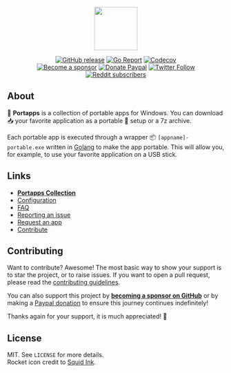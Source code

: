 <p align="center"><a href="https://portapps.io/" target="_blank"><img width="100" src="https://github.com/portapps/portapps/blob/master/res/portapps.png"></a></p>

<p align="center">
  <a href="https://github.com/portapps/portapps/releases/latest"><img src="https://img.shields.io/github/release/portapps/portapps.svg?style=flat-square" alt="GitHub release"></a>
  <a href="https://goreportcard.com/report/github.com/portapps/portapps"><img src="https://goreportcard.com/badge/github.com/portapps/portapps?style=flat-square" alt="Go Report"></a>
  <a href="https://codecov.io/gh/portapps/portapps"><img src="https://img.shields.io/codecov/c/github/portapps/portapps?logo=codecov&style=flat-square" alt="Codecov"></a>
  <br /><a href="https://github.com/sponsors/crazy-max"><img src="https://img.shields.io/badge/sponsor-crazy--max-181717.svg?logo=github&style=flat-square" alt="Become a sponsor"></a>
  <a href="https://www.paypal.me/crazyws"><img src="https://img.shields.io/badge/donate-paypal-00457c.svg?logo=paypal&style=flat-square" alt="Donate Paypal"></a>
  <a href="https://twitter.com/portapps"><img src="https://img.shields.io/twitter/follow/portapps.svg?color=1da1f2&style=flat-square" alt="Twitter Follow"></a>
  <a href="https://www.reddit.com/r/Portapps"><img src="https://img.shields.io/badge/dynamic/json.svg?label=r/Portapps%20subscribers&color=red&style=flat-square&query=$.data.subscribers&url=https://www.reddit.com/r/Portapps/about.json" alt="Reddit subscribers"></a>
</p>

## About

🚀 **Portapps** is a collection of portable apps for Windows. You can download :inbox_tray: your favorite application as a portable :rocket: setup or a 7z archive.

Each portable app is executed through a wrapper :package: `[appname]-portable.exe` written in [Golang](https://golang.org/) to make the app portable. This will allow you, for example, to use your favorite application on a USB stick.

## Links

* [**Portapps Collection**](https://portapps.io/apps/)
* [Configuration](https://portapps.io/doc/configuration/)
* [FAQ](https://portapps.io/doc/faq/)
* [Reporting an issue](https://portapps.io/doc/reporting-issue/)
* [Request an app](https://portapps.io/doc/request-app/)
* [Contribute](https://portapps.io/doc/contribute/)

## Contributing

Want to contribute? Awesome! The most basic way to show your support is to star the project, or to raise issues. If
you want to open a pull request, please read the [contributing guidelines](https://portapps.io/doc/contribute/).

You can also support this project by [**becoming a sponsor on GitHub**](https://github.com/sponsors/crazy-max) or by
making a [Paypal donation](https://www.paypal.me/crazyws) to ensure this journey continues indefinitely!

Thanks again for your support, it is much appreciated! :pray:

## License

MIT. See `LICENSE` for more details.<br />
Rocket icon credit to [Squid Ink](http://thesquid.ink).
